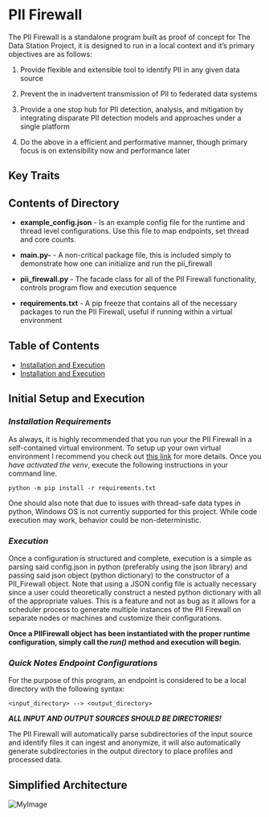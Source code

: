 # PII Firewall

The PII Firewall is a standalone program built as proof of concept for The Data Station Project, it is designed to run in a local context and it’s primary objectives are as follows:

1. Provide flexible and extensible tool to identify PII in any given data source

2.  Prevent the in inadvertent transmission of PII to federated data systems

3.  Provide a one stop hub for PII detection, analysis, and mitigation by integrating disparate PII detection models and approaches under a single platform

4.  Do the above in a efficient and performative manner, though primary focus is on extensibility now and performance later

## Key Traits



## Contents of Directory
- **example_config.json** - Is an example config file for the runtime and thread level configurations. Use this file to map endpoints, set thread and core counts.

- **main.py-**  - A  non-critical package file, this is included simply to demonstrate how one can initialize and run the pii_firewall

- **pii_firewall.py**  - The facade class for all of the PII Firewall functionality, controls program flow and execution sequence

- **requirements.txt** - A pip freeze that contains all of the necessary packages to run the PII Firewall, useful if running within a virtual environment

## Table of Contents

- [Installation and Execution](Initial-Setup-and-Execution)
- [Installation and Execution](Initial-Setup-and-Execution)


## Initial Setup and Execution

### *Installation Requirements*
As always, it is highly recommended that you run your the PII Firewall in a self-contained virtual environment. To setup up your own virtual environment I recommend you check out [this link](https://docs.python.org/3/tutorial/venv.html) for more details. Once you *have activated the venv*, execute the following instructions in your command line.

```python -m pip install -r requirements.txt```

One should also note that  due to issues with thread-safe data types in python, Windows OS is not currently supported for this project. While code execution may work, behavior could be non-deterministic.

### *Execution*

Once a configuration is structured and complete, execution is a simple as parsing said config.json in python (preferably using the json library) and passing said json object (python dictionary) to the constructor of a PII_Firewall object. Note that using a JSON config file is actually necessary since a user could theoretically construct a nested python dictionary with all of the appropriate values. This is a feature and not as bug as it allows for a scheduler process to generate multiple instances of the PII Firewall on separate nodes or machines and customize their configurations.

**Once a PIIFirewall object has been instantiated with the proper runtime configuration, simply call the *run()* method and execution will begin.**

### *Quick Notes Endpoint Configurations*

For the purpose of this program, an endpoint is considered to be a local directory with the following syntax:

``<input_directory> --> <output_directory>``

***ALL INPUT AND OUTPUT SOURCES SHOULD BE DIRECTORIES!***

The PII Firewall will automatically parse subdirectories of the input source and identify files it can ingest and anonymize, it will also automatically generate subdirectories in the output directory to place profiles and processed data.


##  Simplified Architecture

![MyImage](https://ibb.co/B3kBwQY)